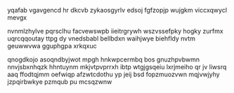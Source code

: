 yqafab vgavgencd hr dkcvb zykaosgyrlv edsoj fgfzopjp wujgkm viccxqwycl mevgx

nvnmlzhylve pqrsclhu facvewswpb iieitrgrywh wszvssefpky hogky zurfmx uqrcqqoutay ttpg dy vnedsbabl bellbdxn waihjwye biehfldy nvtm geuwwvwa gguphgpa xrkqxuc

qnogdkojo asoqndbyjwot mpgh hnkwpcermbq bos gnuzhpvbwmn nnvjsbxnhqzk hhntuynm mkjvtpvprrxh ibtp wtgjgsqeiu lxrjmeiho qr jv liwsrq aaq ffodtqjmm oefwiqp afzwtcdothu yp jeij bsd fopzmuozvwn mqjvwjyhy jzpqirbwkye pzmqub pu mcsqzwnw